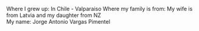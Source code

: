 Where I grew up: In Chile - Valparaiso
Where my family is from: My wife is from Latvia and my daughter from NZ         
My name: Jorge Antonio Vargas Pimentel
